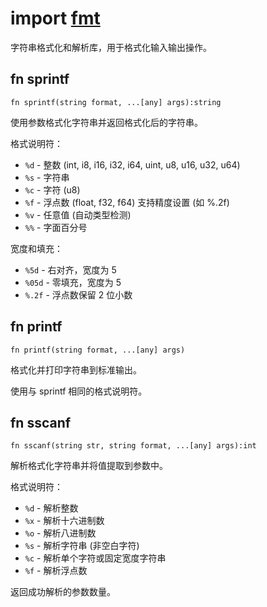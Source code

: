 # import [fmt](https://github.com/nature-lang/nature/tree/master/std/fmt/main.n)

字符串格式化和解析库，用于格式化输入输出操作。

## fn sprintf

```
fn sprintf(string format, ...[any] args):string
```

使用参数格式化字符串并返回格式化后的字符串。

格式说明符：
- `%d` - 整数 (int, i8, i16, i32, i64, uint, u8, u16, u32, u64)
- `%s` - 字符串
- `%c` - 字符 (u8)
- `%f` - 浮点数 (float, f32, f64) 支持精度设置 (如 %.2f)
- `%v` - 任意值 (自动类型检测)
- `%%` - 字面百分号

宽度和填充：
- `%5d` - 右对齐，宽度为 5
- `%05d` - 零填充，宽度为 5
- `%.2f` - 浮点数保留 2 位小数

## fn printf

```
fn printf(string format, ...[any] args)
```

格式化并打印字符串到标准输出。

使用与 sprintf 相同的格式说明符。

## fn sscanf

```
fn sscanf(string str, string format, ...[any] args):int
```

解析格式化字符串并将值提取到参数中。

格式说明符：
- `%d` - 解析整数
- `%x` - 解析十六进制数
- `%o` - 解析八进制数
- `%s` - 解析字符串 (非空白字符)
- `%c` - 解析单个字符或固定宽度字符串
- `%f` - 解析浮点数

返回成功解析的参数数量。